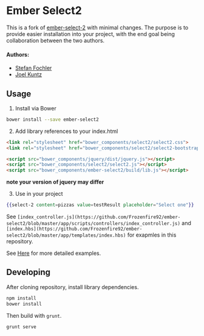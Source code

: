 Ember Select2
==========

This is a fork of [ember-select-2](https://github.com/iStefo/ember-select-2) with minimal changes. The purpose is to provide easier installation into your project, with the end goal being collaboration between the two authors.

#### Authors:
- [Stefan Fochler](https://github.com/iStefo)
- [Joel Kuntz](https://github.com/Frozenfire92)

## Usage

1) Install via Bower

```bash
bower install --save ember-select2
```

2) Add library references to your index.html

```html
<link rel="stylesheet" href="bower_components/select2/select2.css">
<link rel="stylesheet" href="bower_components/select2/select2-bootstrap.css"><!-- optional -->

<script src="bower_components/jquery/dist/jquery.js"></script>
<script src="bower_components/select2/select2.js"></script>
<script src="bower_components/ember-select2/build/lib.js"></script>
```
**note your version of jquery may differ** 

3) Use in your project

```handlebars
{{select-2 content=pizzas value=testResult placeholder="Select one"}}
```

See `[index_controller.js](https://github.com/Frozenfire92/ember-select2/blob/master/app/scripts/controllers/index_controller.js)` and `[index.hbs](https://github.com/Frozenfire92/ember-select2/blob/master/app/templates/index.hbs)` for exapmles in this repository. 

See [Here](https://istefo.github.io/ember-select-2/#/examples) for more detailed examples.



## Developing

After cloning repository, install library dependencies.

```bash
npm install
bower install
```

Then build with `grunt`.

```bash
grunt serve
```
